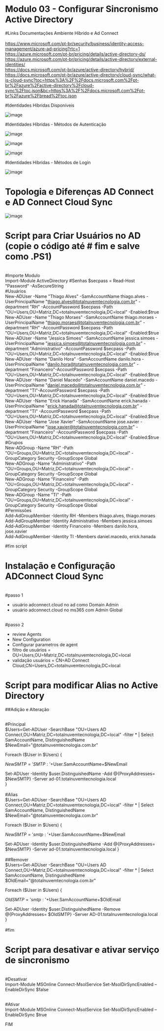 # Modulo 03 - Configurar Sincronismo Active Directory

#Links Documentações Ambiente Híbrido e Ad Connect <br>
<br>https://www.microsoft.com/pt-br/security/business/identity-access-management/azure-ad-pricing?rtc=1
<br>https://azure.microsoft.com/pt-br/pricing/details/active-directory-ds/
<br>https://azure.microsoft.com/pt-br/pricing/details/active-directory/external-identities/
<br>https://docs.microsoft.com/pt-br/azure/active-directory/hybrid/ 
<br>https://docs.microsoft.com/pt-br/azure/active-directory/cloud-sync/what-is-cloud-sync?toc=https%3A%2F%2Fdocs.microsoft.com%2Fpt-br%2Fazure%2Factive-directory%2Fcloud-sync%2Ftoc.json&bc=https%3A%2F%2Fdocs.microsoft.com%2Fpt-br%2Fazure%2Fbread%2Ftoc.json

#Identidades Híbridas Disponíveis

![image](https://user-images.githubusercontent.com/49683486/173201329-5281ab4d-9cb8-4795-a7ee-0ec07729cccc.png)

#Identidades Híbridas - Métodos de Autenticação

![image](https://user-images.githubusercontent.com/49683486/173201363-f0988e86-7054-4bd7-a719-f3be4b7f004b.png)

![image](https://user-images.githubusercontent.com/49683486/173201419-bc878509-1f29-4c5f-934d-84290724c4bd.png)

![image](https://user-images.githubusercontent.com/49683486/173201438-dae2cd72-afe8-407c-9804-4ff604f86182.png)

#Identidades Híbridas - Métodos de Login

![image](https://user-images.githubusercontent.com/49683486/173201477-104c47d4-f073-47e7-b7a2-74c30744b662.png)

# Topologia e Diferenças AD Connect e AD Connect Cloud Sync

![image](https://user-images.githubusercontent.com/49683486/173202407-500c1586-db51-41e3-9a8f-974587e78b81.png)

# Script para Criar Usuários no AD (copie o código até # fim e salve como .PS1) <br>
<br>#Importe Modulo
<br>Import-Module ActiveDirectory
#Senhas
$secpass = Read-Host "Password" -AsSecureString
<br>#Usuários
<br>New-ADUser -Name "Thiago Alves" -SamAccountName thiago.alves -UserPrincipalName "thiago.alves@totalnuvemtecnologia.com.br" -department "RH" -AccountPassword $secpass -Path "OU=Users,OU=Matriz,DC=totalnuvemtecnologia,DC=local" -Enabled:$true
<br>New-ADUser -Name "Thiago Moraes" -SamAccountName thiago.moraes -UserPrincipalName "thiago.moraes@totalnuvemtecnologia.com.br" -department "RH" -AccountPassword $secpass -Path "OU=Users,OU=Matriz,DC=totalnuvemtecnologia,DC=local" -Enabled:$true
<br>New-ADUser -Name "Jessica Simoes" -SamAccountName jessica.simoes -UserPrincipalName "jessica.simoes@totalnuvemtecnologia.com.br" -department "Administrativo" -AccountPassword $secpass -Path "OU=Users,OU=Matriz,DC=totalnuvemtecnologia,DC=local" -Enabled:$true
<br>New-ADUser -Name "Danilo Hora" -SamAccountName danilo.hora -UserPrincipalName "danilo.hora@totalnuvemtecnologia.com.br" -department "Financeiro"-AccountPassword $secpass -Path "OU=Users,OU=Matriz,DC=totalnuvemtecnologia,DC=local" -Enabled:$true
<br>New-ADUser -Name "Daniel Macedo" -SamAccountName daniel.macedo -UserPrincipalName "daniel.macedo@totalnuvemtecnologia.com.br" -department "TI"-AccountPassword $secpass -Path "OU=Users,OU=Matriz,DC=totalnuvemtecnologia,DC=local" -Enabled:$true
<br>New-ADUser -Name "Erick Hanada" -SamAccountName erick.hanada -UserPrincipalName "erick.hanada@totalnuvemtecnologia.com.br" -department "TI" -AccountPassword $secpass -Path "OU=Users,OU=Matriz,DC=totalnuvemtecnologia,DC=local" -Enabled:$true
<br>New-ADUser -Name "Jose Xavier" -SamAccountName jose.xavier -UserPrincipalName "jose.xavier@totalnuvemtecnologia.com.br" -department "Financeiro" -AccountPassword $secpass -Path "OU=Users,OU=Matriz,DC=totalnuvemtecnologia,DC=local" -Enabled:$true
<br>#Grupos
<br>New-ADGroup -Name "RH" -Path "OU=Groups,OU=Matriz,DC=totalnuvemtecnologia,DC=local" -GroupCategory Security -GroupScope Global 
<br>New-ADGroup -Name "Administrativo" -Path "OU=Groups,OU=Matriz,DC=totalnuvemtecnologia,DC=local" -GroupCategory Security -GroupScope Global 
<br>New-ADGroup -Name "Financeiro" -Path "OU=Groups,OU=Matriz,DC=totalnuvemtecnologia,DC=local" -GroupCategory Security -GroupScope Global 
<br>New-ADGroup -Name "TI" -Path "OU=Groups,OU=Matriz,DC=totalnuvemtecnologia,DC=local" -GroupCategory Security -GroupScope Global 
<br>#Permissões
<br>Add-AdGroupMember -Identity RH -Members thiago.alves, thiago.moraes
<br>Add-AdGroupMember -Identity Administrativo -Members jessica.simoes
<br>Add-AdGroupMember -Identity Financeiro -Members danilo.hora, jose.xavier
<br>Add-AdGroupMember -Identity TI -Members daniel.macedo, erick.hanada

#fim script

# Instalação e Configuração ADConnect Cloud Sync

<br>#passo 1
- usuário adconnect.cloud no ad como Domain Admin
- usuário adconnect.cloud no ms365 com Admin Global

<br>#passo 2
- review Agents
- New Configuration
- Configurar parametros de agent
- filtro de usuários = OU=Users,OU=Matriz,DC=totalnuvemtecnologia,DC=local
- validação usuários = CN=AD Connect Cloud,CN=Users,DC=totalnuvemtecnologia,DC=local 

# Script para modificar Alias no Active Directory

##Adição e Alteração

<br>#Principal<br>
$Users=Get-ADUser -SearchBase "OU=Users AD Connect,OU=Matriz,DC=totalnuvemtecnologia,DC=local" -filter * | Select SamAccountName, DistinguishedName
$NewEmail="@totalnuvemtecnologia.com.br"

Foreach ($User in $Users) { 

$NewSMTP= 'SMTP:'+$User.SamAccountName+$NewEmail

Set-ADUser -Identity $user.DistinguishedName -Add @{ProxyAddresses= $NewSMTP} -Server ad-01.totalnuvemtecnologia.local <br>
                          } <br>
<br>#Alias<br>
$Users=Get-ADUser -SearchBase "OU=Users AD Connect,OU=Matriz,DC=totalnuvemtecnologia,DC=local" -filter * | Select SamAccountName, DistinguishedName
$NewEmail="@totalnuvemtecnologia.com.br"

Foreach ($User in $Users) { 

$NewSMTP= 'smtp:'+$User.SamAccountName+$NewEmail

Set-ADUser -Identity $user.DistinguishedName -Add @{ProxyAddresses= $NewSMTP} -Server ad-01.totalnuvemtecnologia.local
                          }	  
<br>##Remover<br>
$Users=Get-ADUser -SearchBase "OU=Users AD Connect,OU=Matriz,DC=totalnuvemtecnologia,DC=local" -filter * | Select SamAccountName, DistinguishedName
$OldEmail="@totalnuvemtecnologia.com.br"

Foreach ($User in $Users) { 

$OldSMTP= 'smtp:'+$User.SamAccountName+$OldEmail

Set-ADUser -Identity $user.DistinguishedName -Remove @{ProxyAddresses= $OldSMTP} -Server AD-01.totalnuvemtecnologia.local
                           } <br>
<br>#fim

# Script para desativar e ativar serviço de sincronismo 

<br>#Desativar <br>
Import-Module MSOnline
Connect-MsolService
Set-MsolDirSyncEnabled –EnableDirSync $false

<br>#Ativar <br>
Import-Module MSOnline
Connect-MsolService
Set-MsolDirSyncEnabled –EnableDirSync $true

FIM
